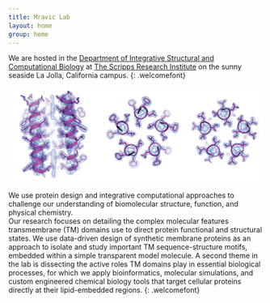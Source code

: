 ```yaml
---
title: Mravic Lab
layout: home
group: home
---
```


We are hosted in the [Department of Integrative Structural and Computational Biology](https://www.scripps.edu/science-and-medicine/research-departments/integrative-structural-and-computational-biology/) at [The Scripps Research Institute](https://www.scripps.edu/) on the sunny seaside La Jolla, California campus. 
{: .welcomefont}
<br>
<div class="row">
<img class="img-fluid" src="static/img/xtal_pretty.png" alt="Figure">
</div> 

<br>
   We use protein design and integrative computational approaches to challenge our understanding of biomolecular structure, function, and physical chemistry.  
<br>
   Our research focuses on detailing the complex molecular features transmembrane (TM) domains use to direct protein functional and structural states.  We use data-driven design of synthetic membrane proteins as an approach to isolate and study important TM sequence-structure motifs, embedded within a simple transparent model molecule.  A second theme in the lab is dissecting the active roles TM domains play in essential biological processes, for which we apply bioinformatics, molecular simulations, and custom engineered chemical biology tools that target cellular proteins directly at their lipid-embedded regions. 
{: .welcomefont}

